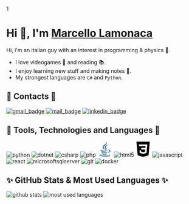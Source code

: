 1<!-- **m-lamonaca/m-lamonaca** is a ✨ _special_ ✨ repository because its `README.md` (this file) appears on your GitHub profile. -->

# Hi 👋, I'm [Marcello Lamonaca][github_profile]

Hi, i'm an italian guy with an interest in programming & physics 🚀.

- I love videogames 👾 and reading 📚.
- I enjoy learning new stuff and making notes 📄.
- My strongest languages are `C#` and `Python`.

## 📧 Contacts  📧

[![gmail_badge]](mailto:marcello.lamonaca@gmail.com) [![mail_badge]](mailto:marcello@lamonaca.eu) [![linkedin_badge]][linkedin]

## 🔮 Tools, Technologies and Languages 🔮

<p>
<!-- Python -->
<img src="https://raw.githubusercontent.com/simple-icons/simple-icons/develop/icons/python.svg" alt="python" width="40" height="40"/>
<!-- <img src="https://raw.githubusercontent.com/simple-icons/simple-icons/develop/icons/pandas.svg" alt="pandas" width="40" height="40"/> -->
<!-- <img src="https://raw.githubusercontent.com/simple-icons/simple-icons/develop/icons/flask.svg" alt="flask" width="40" height="40"/> -->
<!-- <img src="https://raw.githubusercontent.com/simple-icons/simple-icons/develop/icons/jupyter.svg" alt="jupyter" width="40" height="40"/> -->

<!-- C# -->
<img src="https://raw.githubusercontent.com/simple-icons/simple-icons/develop/icons/dotnet.svg" alt="dotnet" width="40" height="40"/>
<img src="https://raw.githubusercontent.com/simple-icons/simple-icons/develop/icons/csharp.svg" alt="csharp" width="40" height="40"/>
<!-- <img src="https://raw.githubusercontent.com/simple-icons/simple-icons/develop/icons/blazor.svg" alt="blazor" width="40" height="40"/> -->
<!-- <img src="https://raw.githubusercontent.com/simple-icons/simple-icons/develop/icons/unity.svg" alt="unity" width="40" height="40"/> -->

<!-- PHP -->
<img src="https://raw.githubusercontent.com/simple-icons/simple-icons/develop/icons/php.svg" alt="php" width="40" height="40"/>

<!-- Java -->
<img src="https://raw.githubusercontent.com/simple-icons/simple-icons/develop/icons/java.svg" alt="java" width="40" height="40"/>

<!-- Front End -->
<img src="https://raw.githubusercontent.com/simple-icons/simple-icons/develop/icons/html5.svg" alt="html5" width="40" height="40"/>
<img src="https://raw.githubusercontent.com/simple-icons/simple-icons/develop/icons/css3.svg" alt="css3" width="40" height="40"/>
<img src="https://raw.githubusercontent.com/simple-icons/simple-icons/develop/icons/javascript.svg" alt="javascript" width="40" height="40"/>
<img src="https://raw.githubusercontent.com/simple-icons/simple-icons/develop/icons/react.svg" alt="react" width="40" height="40"/>
<!-- <img src="https://raw.githubusercontent.com/simple-icons/simple-icons/develop/icons/javascript.svg" alt="svelte" width="40" height="40"/> -->

<!-- DBs -->
<img src="https://raw.githubusercontent.com/simple-icons/simple-icons/develop/icons/microsoftsqlserver.svg" alt="microsoftsqlserver" width="40" height="40"/>

<!-- SCM -->
<img src="https://raw.githubusercontent.com/simple-icons/simple-icons/develop/icons/git.svg" alt="git" width="40" height="40"/>

<!-- shell -->
<!-- <img src="https://raw.githubusercontent.com/simple-icons/simple-icons/develop/icons/powershell.svg" alt="powershell" width="40" height="40"/> -->
<!-- <img src="https://raw.githubusercontent.com/simple-icons/simple-icons/develop/icons/gnubash.svg" alt="bash" width="40" height="40"/> -->

<!-- Containers -->
<img src="https://raw.githubusercontent.com/simple-icons/simple-icons/develop/icons/docker.svg" alt="docker" width="40" height="40"/>
</p>

## ✨ GitHub Stats & Most Used Languages ✨

<!-- https://github.com/anuraghazra/github-readme-stats -->
![github stats][github_stats]
![most used languages][top_languages]

<!-- profile links -->
[github_profile]: https://github.com/m-lamonaca "Github Profile"
[linkedin]: linkedin.com/in/marcello-lamonaca "Linkedin Profile"

<!-- badges -->
[gmail_badge]: https://img.shields.io/badge/-marcello.lamonaca%40gmail.com-red?style=flat-square&logo=Gmail&logoColor=white&link=mailto:marcello.lamonaca@gmail.com
[mail_badge]: https://img.shields.io/badge/-marcello%40lamonaca.eu-blue?style=flat-square&logo=Gmail&logoColor=white&link=mailto:marcello@lamonaca.eu
[linkedin_badge]: https://img.shields.io/badge/-Linkedin-blue?style=flat-square&logo=linkedin&logoColor=white&link=https://www.linkedin.com/in/marcello-lamonaca-17a863188

<!-- meta -->
[github_stats]: https://github-readme-stats.vercel.app/api?username=m-lamonaca&show_icons=true "User Statistics"
[top_languages]: https://github-readme-stats.vercel.app/api/top-langs/?username=m-lamonaca&layout=compact "Most Used Languages"
